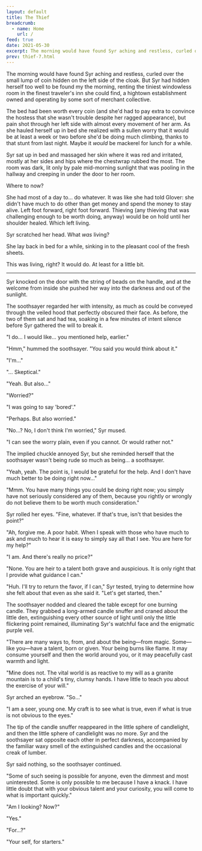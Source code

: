 ```yaml
---
layout: default
title: The Thief
breadcrumb:
  - name: Home
    url: /
feed: true
date: 2021-05-30
excerpt: The morning would have found Syr aching and restless, curled over the small lump of coin hidden on the left side of the cloak.
prev: thief-7.html
---
```


The morning would have found Syr aching and restless, curled over the small lump of coin hidden on the left side of the cloak. But Syr had hidden herself too well to be found my the morning, renting the tiniest windowless room in the finest traveler's inn she could find, a hightown establishment owned and operating by some sort of merchant collective.

The bed had been worth every coin (and she'd had to pay extra to convince the hostess that she wasn't trouble despite her ragged appearance), but pain shot through her left side with almost every movement of her arm. As she hauled herself up in bed she realized with a sullen worry that it would be at least a week or two before she'd be doing much climbing, thanks to that stunt from last night. Maybe it _would_ be mackerel for lunch for a while.

Syr sat up in bed and massaged her skin where it was red and irritated, mostly at her sides and hips where the chestwrap rubbed the most. The room was dark, lit only by pale mid-morning sunlight that was pooling in the hallway and creeping in under the door to her room.

Where to now?

She had most of a day to... do whatever. It was like she had told Glover: she didn't have much to do other than get money and spend the money to stay alive. Left foot forward, right foot forward. Thieving (any thieving that was challenging enough to be worth doing, anyway) would be on hold until her shoulder healed. Which left living.

Syr scratched her head. What _was_ living?

She lay back in bed for a while, sinking in to the pleasant cool of the fresh sheets.

This was living, right? It would do. At least for a little bit.

---

Syr knocked on the door with the string of beads on the handle, and at the welcome from inside she pushed her way into the darkness and out of the sunlight.

The soothsayer regarded her with intensity, as much as could be conveyed through the veiled hood that perfectly obscured their face. As before, the two of them sat and had tea, soaking in a few minutes of intent silence before Syr gathered the will to break it.

"I do... I would like... you mentioned help, earlier."

"Hmm," hummed the soothsayer. "You said you would think about it."

"I'm..."

"... Skeptical."

"Yeah. But also..."

"Worried?"

"I was going to say 'bored'."

"Perhaps. But also worried."

"No...? No, I don't think I'm worried," Syr mused.

"I can see the worry plain, even if you cannot. Or would rather not."

The implied chuckle annoyed Syr, but she reminded herself that the soothsayer wasn't being rude so much as being... a soothsayer.

"Yeah, yeah. The point is, I would be grateful for the help. And I don't have much better to be doing right now..."

"Mmm. You have many things you could be doing right now; you simply have not seriously considered any of them, because you rightly or wrongly do not believe them to be worth much consideration."

Syr rolled her eyes. "Fine, whatever. If that's true, isn't that besides the point?"

"Ah, forgive me. A poor habit. When I speak with those who have much to ask and much to hear it is easy to simply say all that I see. You are here for my help?"

"I am. And there's really no price?"

"None. You are heir to a talent both grave and auspicious. It is only right that I provide what guidance I can."

"Huh. I'll try to return the favor, if I can," Syr tested, trying to determine how she felt about that even as she said it. "Let's get started, then."

The soothsayer nodded and cleared the table except for one burning candle. They grabbed a long-armed candle snuffer and craned about the little den, extinguishing every other source of light until only the little flickering point remained, illuminating Syr's watchful face and the enigmatic purple veil.

"There are many ways to, from, and about the being—from magic. Some—like you—have a talent, born or given. Your being burns like flame. It may consume yourself and then the world around you, or it may peacefully cast warmth and light.

"Mine does not. The vital world is as reactive to my will as a granite mountain is to a child's tiny, clumsy hands. I have little to teach you about the exercise of your will."

Syr arched an eyebrow. "So..."

"I am a seer, young one. My craft is to see what is true, even if what is true is not obvious to the eyes."

The tip of the candle snuffer reappeared in the little sphere of candlelight, and then the little sphere of candlelight was no more. Syr and the soothsayer sat opposite each other in perfect darkness, accompanied by the familiar waxy smell of the extinguished candles and the occasional creak of lumber.

Syr said nothing, so the soothsayer continued.

"Some of such seeing is possible for anyone, even the dimmest and most uninterested. Some is only possible to me because I have a knack. I have little doubt that with your obvious talent and your curiosity, you will come to what is important quickly."

"Am I looking? Now?"

"Yes."

"For...?"

"Your self, for starters."
